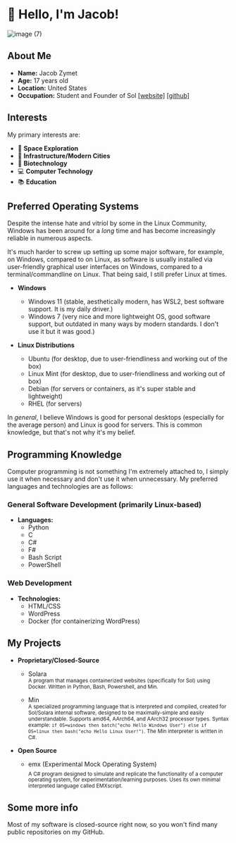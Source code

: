# 👋 Hello, I'm Jacob!

![image (7)](https://github.com/user-attachments/assets/1e081b71-1447-4f0b-8235-d6c65a35470a)

## About Me

- **Name:** Jacob Zymet
- **Age:** 17 years old
- **Location:** United States
- **Occupation:** Student and Founder of Sol [[website]](https://solcluster.com/) [[github]](https://github.com/Sol-Global/)

## Interests

My primary interests are:

- 🌌 **Space Exploration**
- 🌆 **Infrastructure/Modern Cities**
- 🧬 **Biotechnology**
- 💻 **Computer Technology**
- 📚 **Education**

## Preferred Operating Systems

Despite the intense hate and vitriol by some in the Linux Community, Windows has been around for a *long* time and has become increasingly reliable in numerous aspects. 

It's much harder to screw up setting up some major software, for example, on Windows, compared to on Linux, as software is usually installed via user-friendly graphical user interfaces on Windows, compared to a terminal/commandline on Linux. That being said, I still prefer Linux at times.

- **Windows**
   - Windows 11 (stable, aesthetically modern, has WSL2, best software support. It is my daily driver.)
   - Windows 7 (very nice and more lightweight OS, good software support, but outdated in many ways by modern standards. I don't use it but it was good.)

- **Linux Distributions**
  - Ubuntu (for desktop, due to user-friendliness and working out of the box)
  - Linux Mint (for desktop, due to user-friendliness and working out of box)
  - Debian (for servers or containers, as it's super stable and lightweight)
  - RHEL (for servers)


In *general*, I believe Windows is good for personal desktops (especially for the average person) and Linux is good for servers. This is common knowledge, but that's not why it's my belief.

## Programming Knowledge

Computer programming is not something I'm extremely attached to, I simply use it when necessary and don't use it when unnecessary. My preferred languages and technologies are as follows:

### General Software Development (primarily Linux-based)

- **Languages:** 
  - Python
  - C
  - C#
  - F#
  - Bash Script
  - PowerShell

### Web Development

- **Technologies:**
  - HTML/CSS
  - WordPress
  - Docker (for containerizing WordPress)

## My Projects
- **Proprietary/Closed-Source**<br />
  - Solara <br />
    <sub>A program that manages containerized websites (specifically for Sol) using Docker. Written in Python, Bash, Powershell, and Min.</sub>

  - Min <br />
    <sub>A specialized programming language that is interpreted and compiled, created for Sol/Solara internal software, designed to be maximally-simple and easily understandable. Supports amd64, AArch64, and AArch32 processor types. Syntax example: ``if OS=windows then batch("echo Hello Windows User") else if OS=linux then bash("echo Hello Linux User!")``. The Min interpreter is written in C#.</sub>

- **Open Source**<br />
  - emx (Experimental Mock Operating System) <br />
    <sub>A C# program designed to simulate and replicate the functionality of a computer operating system, for experimentation/learning purposes. Uses its own minimal interpreted language called EMXscript.</sub>

## Some more info

Most of my software is closed-source right now, so you won't find many public repositories on my GitHub.
